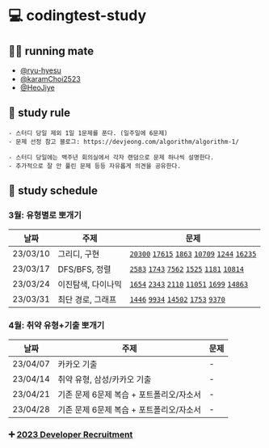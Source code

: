 # 💻 codingtest-study

## 🏃‍♀️ running mate

- [@ryu-hyesu](https://github.com/ryu-hyesu)
- [@karamChoi2523](https://github.com/karamChoi2523)
- [@HeoJiye](https://github.com/HeoJiye)

## 📌 study rule

```
- 스터디 당일 제외 1일 1문제를 푼다. (일주일에 6문제)
- 문제 선정 참고 블로그: https://devjeong.com/algorithm/algorithm-1/

- 스터디 당일에는 백주년 회의실에서 각자 랜덤으로 문제 하나씩 설명한다.
- 추가적으로 잘 안 풀린 문제 등등 자유롭게 의견을 공유한다.
```

## 📆 study schedule

### 3월: 유형별로 뽀개기

| 날짜     | 주제               | 문제                                                                                                                                                                                                                                                                                              |
| -------- | ------------------ | ------------------------------------------------------------------------------------------------------------------------------------------------------------------------------------------------------------------------------------------------------------------------------------------------- |
| 23/03/10 | 그리디, 구현       | [`20300`](https://www.acmicpc.net/problem/20300) [`17615`](https://www.acmicpc.net/problem/17615) [`1863`](https://www.acmicpc.net/problem/1863) [`10709`](https://www.acmicpc.net/problem/10709) [`1244`](https://www.acmicpc.net/problem/1244) [`16235`](https://www.acmicpc.net/problem/16235) |
| 23/03/17 | DFS/BFS, 정렬      | [`2583`](https://www.acmicpc.net/problem/2583) [`1743`](https://www.acmicpc.net/problem/1743) [`7562`](https://www.acmicpc.net/problem/7562) [`1525`](https://www.acmicpc.net/problem/1525) [`1181`](https://www.acmicpc.net/problem/1181) [`10814`](https://www.acmicpc.net/problem/10814)       |
| 23/03/24 | 이진탐색, 다이나믹 | [`1654`](https://www.acmicpc.net/problem/1654) [`2343`](https://www.acmicpc.net/problem/2343) [`2110`](https://www.acmicpc.net/problem/2110) [`11051`](https://www.acmicpc.net/problem/11051) [`1699`](https://www.acmicpc.net/problem/1699) [`14863`](https://www.acmicpc.net/problem/14863)     |
| 23/03/31 | 최단 경로, 그래프  | [`1446`](https://www.acmicpc.net/problem/1446) [`9934`](https://www.acmicpc.net/problem/9934) [`14502`](https://www.acmicpc.net/problem/14502) [`1753`](https://www.acmicpc.net/problem/1753) [`9370`](https://www.acmicpc.net/problem/9370)                                                      |

### 4월: 취약 유형+기출 뽀개기

| 날짜     | 주제                                     | 문제 |
| -------- | ---------------------------------------- | ---- |
| 23/04/07 | 카카오 기출                              | -    |
| 23/04/14 | 취약 유형, 삼성/카카오 기출              | -    |
| 23/04/21 | 기존 문제 6문제 복습 + 포트폴리오/자소서 | -    |
| 23/04/28 | 기존 문제 6문제 복습 + 포트폴리오/자소서 | -    |

### ➕ [2023 Developer Recruitment](https://github.com/users/HeoJiye/projects/2)
